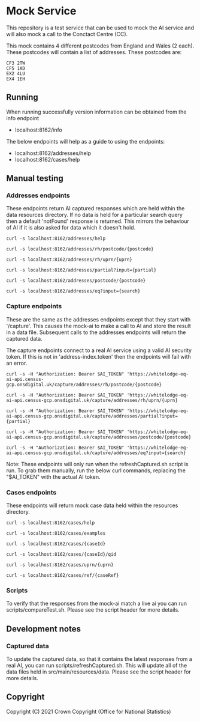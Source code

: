 
# Mock Service
This repository is a test service that can be used to mock the AI service and will also mock a call to the
Conctact Centre (CC).

This mock contains 4 different postcodes from England and Wales (2 each). These postcodes will contain a list of addresses.
These postcodes are:

    CF3 2TW
    CF5 1AD
    EX2 4LU
    EX4 1EH

## Running

When running successfully version information can be obtained from the info endpoint

* localhost:8162/info

The below endpoints will help as a guide to using the endpoints:

* localhost:8162/addresses/help
* localhost:8162/cases/help

## Manual testing

### Addresses endpoints

These endpoints return AI captured responses which are held within the data resources directory.
If no data is held for a particular search query then a default 'notFound' response is returned. This mirrors the
behaviour of AI if it is also asked for data which it doesn't hold.

    curl -s localhost:8162/addresses/help

    curl -s localhost:8162/addresses/rh/postcode/{postcode}

    curl -s localhost:8162/addresses/rh/uprn/{uprn}

    curl -s localhost:8162/addresses/partial?input={partial}

    curl -s localhost:8162/addresses/postcode/{postcode}

    curl -s localhost:8162/addresses/eq?input={search}

### Capture endpoints

These are the same as the addresses endpoints except that they start with '/capture'. This causes the mock-ai
to make a call to AI and store the result in a data file. Subsequent calls to the addresses endpoints will
return the captured data.

The capture endpoints connect to a real AI service using a valid AI security token. If this is not
in 'address-index.token' then the endpoints will fail with an error.

    curl -s -H "Authorization: Bearer $AI_TOKEN" 'https://whitelodge-eq-ai-api.census-gcp.onsdigital.uk/capture/addresses/rh/postcode/{postcode}

    curl -s -H "Authorization: Bearer $AI_TOKEN" 'https://whitelodge-eq-ai-api.census-gcp.onsdigital.uk/capture/addresses/rh/uprn/{uprn}

    curl -s -H "Authorization: Bearer $AI_TOKEN" 'https://whitelodge-eq-ai-api.census-gcp.onsdigital.uk/capture/addresses/partial?input={partial}

    curl -s -H "Authorization: Bearer $AI_TOKEN" 'https://whitelodge-eq-ai-api.census-gcp.onsdigital.uk/capture/addresses/postcode/{postcode}

    curl -s -H "Authorization: Bearer $AI_TOKEN" 'https://whitelodge-eq-ai-api.census-gcp.onsdigital.uk/capture/addresses/eq?input={search}

Note: These endpoints will only run when the refreshCaptured.sh script is run. To grab them manually, run the
below curl commands, replacing the "$AI_TOKEN" with the actual AI token.

### Cases endpoints

These endpoints will return mock case data held within the resources directory.

    curl -s localhost:8162/cases/help

    curl -s localhost:8162/cases/examples

    curl -s localhost:8162/cases/{caseId}

    curl -s localhost:8162/cases/{caseId}/qid

    curl -s localhost:8162/cases/uprn/{uprn}

    curl -s localhost:8162/cases/ref/{caseRef}

### Scripts

To verify that the responses from the mock-ai match a live ai you can run scripts/compareTest.sh. Please see the
script header for more details.

## Development notes

### Captured data

To update the captured data, so that it contains the latest responses from a real AI, you can run scripts/refreshCaptured.sh.
This will update all of the data files held in src/main/resources/data.
Please see the script header for more details.

## Copyright
Copyright (C) 2021 Crown Copyright (Office for National Statistics)

